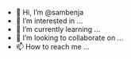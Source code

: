 - 👋 Hi, I’m @sambenja
- 👀 I’m interested in ...
- 🌱 I’m currently learning ...
- 💞️ I’m looking to collaborate on ...
- 📫 How to reach me ...

<!---
sambenja/sambenja is a ✨ special ✨ repository because its `README.md` (this file) appears on your GitHub profile.
You can click the Preview link to take a look at your changes.
--->
